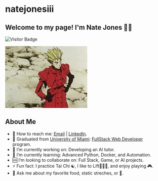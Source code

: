 # natejonesiii

## Welcome to my page! I'm Nate Jones 👋🏾

![Visitor Badge](https://visitor-badge.laobi.icu/badge?page_id=natejonesiii)

![](./img/thumbsUp.webp/)

## About Me

- 📩 How to reach me: [Email](15nate.jones@gmail.com) | [LinkedIn](https://linkedin.com/in/nathaniel-jones).
- 📜 Graduated from [University of Miami](https://bootcamp.miami.edu/coding/): [FullStack Web Developer](https://www.credential.net/ecb74684-5872-405d-883a-69eb7b734be4) program.
- 🔭 I’m currently working on: Developing an AI tutor.
- 🏫 I’m currently learning: Advanced Python, Docker, and Automation.
- 🆘 I’m looking to collaborate on: Full Stack, Game, or AI projects.
- ⚡ Fun fact: I practice Tai Chi ☯, I like to Lift🏋🏾‍♀️, and enjoy playing 🎮.
- 💬 Ask me about my favorite food, static streches, or 🍵.
